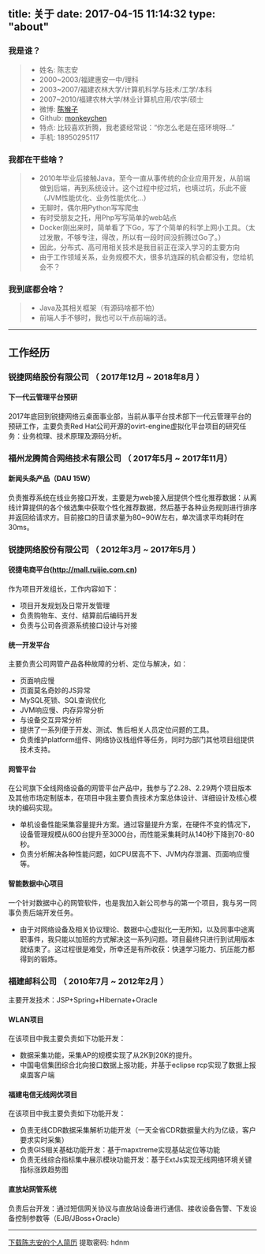 title: 关于
date: 2017-04-15 11:14:32
type: "about"
---

### 我是谁？
> * 姓名: 陈志安
> * 2000~2003/福建惠安一中/理科
> * 2003~2007/福建农林大学/计算机科学与技术/工学/本科
> * 2007~2010/福建农林大学/林业计算机应用/农学/硕士
> * 微博: [陈猴子](http://weibo.com/cza55007)
> * Github: [monkeychen](https://github.com/monkeychen)
> * 特点: 比较喜欢折腾，我老婆经常说：“你怎么老是在搭环境呀...”
> * 手机: 18950295117

### 我都在干些啥？
> * 2010年毕业后接触Java，至今一直从事传统的企业应用开发，从前端做到后端，再到系统设计。这个过程中挖过坑，也填过坑，乐此不疲（JVM性能优化、业务性能优化...）
> * 无聊时，偶尔用Python写写爬虫
> * 有时受朋友之托，用Php写写简单的web站点
> * Docker刚出来时，简单看了下Go，写了个简单的科学上网小工具。（太过发散，不够专注，得改，所以有一段时间没折腾过Go了。）
> * 因此，分布式、高可用相关技术是我目前正在深入学习的主要方向
> * 由于工作领域关系，业务规模不大，很多坑连踩的机会都没有，您给机会不？

### 我到底都会啥？
> * Java及其相关框架（有源码啥都不怕）
> * 前端人手不够时，我也可以干点前端的活。

---

## 工作经历
### 锐捷网络股份有限公司 （ 2017年12月 ~ 2018年8月 ）
#### 下一代云管理平台预研

2017年底回到锐捷网络云桌面事业部，当前从事平台技术部下一代云管理平台的预研工作，主要负责Red Hat公司开源的ovirt-engine虚拟化平台项目的研究任务：业务梳理、技术原理及源码分析。

### 福州龙腾简合网络技术有限公司 （ 2017年5月 ~ 2017年11月）
#### 新闻头条产品（DAU 15W）
负责推荐系统在线业务接口开发，主要是为web接入层提供个性化推荐数据：从离线计算提供的各个候选集中获取个性化推荐数据，然后基于各种业务规则进行排序并返回给请求方。目前接口的日请求量为80~90W左右，单次请求平均耗时在30ms。

### 锐捷网络股份有限公司 （ 2012年3月 ~ 2017年5月 ）
#### 锐捷电商平台(http://mall.ruijie.com.cn)
作为项目开发组长，工作内容如下：
- 项目开发规划及日常开发管理
- 负责购物车、支付、结算前后编码开发
- 负责与公司各资源系统接口设计与对接

#### 统一开发平台 
主要负责公司网管产品各种故障的分析、定位与解决，如： 
- 页面响应慢
- 页面莫名奇妙的JS异常
- MySQL死锁、SQL查询优化
- JVM响应慢、内存异常分析
- 与设备交互异常分析
- 提供了一系列便于开发、测试、售后相关人员定位问题的工具。
- 负责维护platform组件、网络协议栈组件等任务，同时为部门其他项目组提供技术支持。

#### 网管平台 
在公司旗下全线网络设备的网管平台产品中，我参与了2.28、2.29两个项目版本及其他市场定制版本，在项目中我主要负责技术方案总体设计、详细设计及核心模块的编码实现。

 - 单机设备性能采集容量提升方案。通过容量提升方案，在硬件不变的情况下，设备管理规模从600台提升至3000台，而性能采集耗时从140秒下降到70-80秒。
 - 负责分析解决各种性能问题，如CPU居高不下、JVM内存泄漏、页面响应慢等。


#### 智能数据中心项目
一个针对数据中心的网管软件，也是我加入新公司参与的第一个项目，我与另一同事负责后端开发任务。

 - 由于对网络设备及相关协议理论、数据中心虚拟化一无所知，以及同事中途离职事件，我只能以加班的方式解决这一系列问题。项目最终只进行到试用版本就结束了。这过程很是难受，所幸还是有所收获：快速学习能力、抗压能力都得到的锻炼。

 
### 福建邮科公司 （ 2010年7月 ~ 2012年2月 ）
主要开发技术：JSP+Spring+Hibernate+Oracle

#### WLAN项目 
在该项目中我主要负责如下功能开发：

 - 数据采集功能，采集AP的规模实现了从2K到20K的提升。
 - 中国电信集团综合北向接口数据上报功能，并基于eclipse rcp实现了数据上报桌面客户端

#### 福建电信无线网优项目 
在该项目中我主要负责如下功能开发：

 - 负责无线CDR数据采集解析功能开发（一天全省CDR数据量大约为亿级，客户要求实时采集）
 - 负责GIS相关基础功能开发：基于mapxtreme实现基站定位等功能
 - 负责无线综合指标集中展示模块功能开发：基于ExtJs实现无线网络环境关键指标涨跌趋势图

#### 直放站网管系统
负责后台开发：通过短信网关协议与直放站设备进行通信、接收设备告警、下发设备控制参数等（EJB/JBoss+Oracle）

---
[下载陈志安的个人简历](https://pan.baidu.com/s/1gfrg0tt) 
提取密码: hdnm


